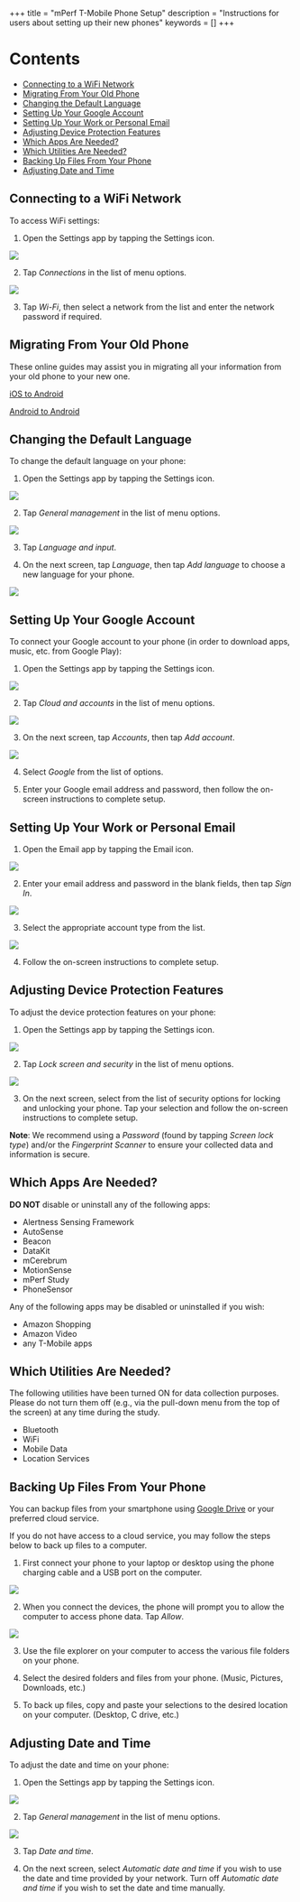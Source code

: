 +++
title = "mPerf T-Mobile Phone Setup"
description = "Instructions for users about setting up their new phones"
keywords = []
+++

# Contents

- [Connecting to a WiFi Network](#wifi)
- [Migrating From Your Old Phone](#migrating)
- [Changing the Default Language](#lang)
- [Setting Up Your Google Account](#googleaccount)
- [Setting Up Your Work or Personal Email](#email)
- [Adjusting Device Protection Features](#protection)
- [Which Apps Are Needed?](#whichapps)
- [Which Utilities Are Needed?](#utilities)
- [Backing Up Files From Your Phone](#backup)
- [Adjusting Date and Time](#timezone)


## <a name="wifi"></a>Connecting to a WiFi Network

To access WiFi settings:

1) Open the Settings app by tapping the Settings icon.

<img src="/img/howto/mPerf/phoneSettingsIcon.png">

2) Tap *Connections* in the list of menu options.

<img src="/img/howto/mPerf/connectionsButton.png">

3) Tap *Wi-Fi*, then select a network from the list and enter the network password if required.


## <a name="migrating"></a>Migrating From Your Old Phone

These online guides may assist you in migrating all your information from your old phone to your new one.

[iOS to Android](http://software.md2k.org/howto/mperf/phone-ios2android/)

[Android to Android](https://www.greenbot.com/article/2989988/android/how-to-get-everything-off-your-old-android-phone-and-onto-your-new-one.html)


## <a name="lang"></a>Changing the Default Language

To change the default language on your phone:

1) Open the Settings app by tapping the Settings icon.

<img src="/img/howto/mPerf/phoneSettingsIcon.png">

2) Tap *General management* in the list of menu options.

<img src="/img/howto/mPerf/genMgmtButton.png">

3) Tap *Language and input*.

4) On the next screen, tap *Language*, then tap *Add language* to choose a new language for your phone.

<img src="/img/howto/mPerf/addLangButton.png">


## <a name="googleaccount"></a>Setting Up Your Google Account

To connect your Google account to your phone (in order to download apps, music, etc. from Google Play):

1) Open the Settings app by tapping the Settings icon.

<img src="/img/howto/mPerf/phoneSettingsIcon.png">

2) Tap *Cloud and accounts* in the list of menu options.

<img src="/img/howto/mPerf/cloudAccountsButton.png">

3) On the next screen, tap *Accounts*, then tap *Add account*.

<img src="/img/howto/mPerf/addAccountButton.png">

4) Select *Google* from the list of options.

5) Enter your Google email address and password, then follow the on-screen instructions to complete setup.


## <a name="email"></a>Setting Up Your Work or Personal Email

1) Open the Email app by tapping the Email icon.

<img src="/img/howto/mPerf/emailIcon.png">

2) Enter your email address and password in the blank fields, then tap *Sign In*.

<img src="/img/howto/mPerf/enterEmail.png">

3) Select the appropriate account type from the list.

<img src="/img/howto/mPerf/emailType.png">

4) Follow the on-screen instructions to complete setup.


## <a name="protection"></a>Adjusting Device Protection Features

To adjust the device protection features on your phone:

1) Open the Settings app by tapping the Settings icon.

<img src="/img/howto/mPerf/phoneSettingsIcon.png">

2) Tap *Lock screen and security* in the list of menu options.

<img src="/img/howto/mPerf/securityButton.png">

3) On the next screen, select from the list of security options for locking and unlocking your phone. Tap your selection and follow the on-screen instructions to complete setup.

**Note**: We recommend using a *Password* (found by tapping *Screen lock type*) and/or the *Fingerprint Scanner* to ensure your collected data and information is secure.


## <a name="whichapps"></a>Which Apps Are Needed?

**DO NOT** disable or uninstall any of the following apps:

- Alertness Sensing Framework
- AutoSense
- Beacon
- DataKit
- mCerebrum
- MotionSense
- mPerf Study
- PhoneSensor

Any of the following apps may be disabled or uninstalled if you wish:

- Amazon Shopping
- Amazon Video
- any T-Mobile apps


## <a name="utilities"></a>Which Utilities Are Needed?

The following utilities have been turned ON for data collection purposes. Please do not turn them off (e.g., via the pull-down menu from the top of the screen) at any time during the study.

- Bluetooth
- WiFi
- Mobile Data
- Location Services


## <a name="backup"></a>Backing Up Files From Your Phone

You can backup files from your smartphone using [Google Drive](https://www.att.com/devicehowto/tutorial.html#!/interactive/id/interactive_1500010997?make=Samsung&model=SamsungG935A) or your preferred cloud service.

If you do not have access to a cloud service, you may follow the steps below to back up files to a computer.

1) First connect your phone to your laptop or desktop using the phone charging cable and a USB port on the computer.

<img src="/img/howto/mPerf/phone2computer.png">

2) When you connect the devices, the phone will prompt you to allow the computer to access phone data. Tap *Allow*.

<img src="/img/howto/mPerf/allowAccess.png">

3) Use the file explorer on your computer to access the various file folders on your phone.

4) Select the desired folders and files from your phone. (Music, Pictures, Downloads, etc.)

5) To back up files, copy and paste your selections to the desired location on your computer. (Desktop, C drive, etc.)


## <a name="timezone"></a>Adjusting Date and Time

To adjust the date and time on your phone:

1) Open the Settings app by tapping the Settings icon.

<img src="/img/howto/mPerf/phoneSettingsIcon.png">

2) Tap *General management* in the list of menu options.

<img src="/img/howto/mPerf/genMgmtButton.png">

3) Tap *Date and time*.

4) On the next screen, select *Automatic date and time* if you wish to use the date and time provided by your network. Turn off *Automatic date and time* if you wish to set the date and time manually.

